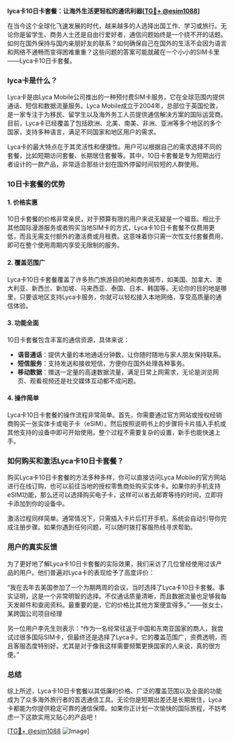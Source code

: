 **lyca卡10日卡套餐：让海外生活更轻松的通讯利器[[TG💪+ @esim1088](https://t.me/s/esim1088)]**

在当今这个全球化飞速发展的时代，越来越多的人选择出国工作、学习或旅行。无论你是留学生、商务人士还是自由行爱好者，通信问题始终是一个绕不开的话题。如何在国外保持与国内亲朋好友的联系？如何确保自己在国外的生活不会因为语言和网络不通畅而变得困难重重？这些问题的答案可能就藏在一个小小的SIM卡里——Lyca卡10日卡套餐。

### lyca卡是什么？

Lyca卡是由Lyca Mobile公司推出的一种预付费SIM卡服务，它在全球范围内提供通话、短信和数据流量服务。Lyca Mobile成立于2004年，总部位于英国伦敦，是一家专注于为移民、留学生以及海外务工人员提供通信解决方案的国际运营商。目前，Lyca卡已经覆盖了包括欧洲、北美、南美、非洲、亚洲等多个地区的多个国家，支持多种语言，满足不同国家和地区用户的需求。

Lyca卡的最大特点在于其灵活性和便捷性。用户可以根据自己的需求选择不同的套餐，比如短期访问套餐、长期居住套餐等。其中，10日卡套餐是专为短期出行者设计的一款产品，非常适合那些计划在国外停留时间较短的人群使用。

### 10日卡套餐的优势

#### 1. **价格实惠**
10日卡套餐的价格非常亲民，对于预算有限的用户来说无疑是一个福音。相比于其他国际漫游服务或者购买当地SIM卡的方式，Lyca卡10日卡套餐不仅费用更低，而且无需支付额外的激活费或月租费。这意味着你只需一次性支付套餐费用，即可在整个使用周期内享受无限制的服务。

#### 2. **覆盖范围广**
Lyca卡10日卡套餐覆盖了许多热门旅游目的地和商务城市，如美国、加拿大、澳大利亚、新西兰、新加坡、马来西亚、泰国、日本、韩国等。无论你的目的地是哪里，只要该地区支持Lyca卡服务，你就可以轻松接入本地网络，享受高质量的通信体验。

#### 3. **功能全面**
10日卡套餐包含丰富的通信资源，具体来说：
- **语音通话**：提供大量的本地通话分钟数，让你随时随地与家人朋友保持联系。
- **短信服务**：支持发送和接收短信，方便你在国外处理各种事务。
- **移动数据**：赠送一定量的高速数据流量，满足日常上网需求，无论是浏览网页、观看视频还是社交媒体互动都不成问题。

#### 4. **操作简单**
Lyca卡10日卡套餐的操作流程非常简单。首先，你需要通过官方网站或授权经销商购买一张实体卡或电子卡（eSIM）。然后按照说明书上的步骤将卡片插入手机或其他支持的设备中即可开始使用。整个过程不需要复杂的设置，新手也能快速上手。

### 如何购买和激活Lyca卡10日卡套餐？

购买Lyca卡10日卡套餐的方法多种多样，你可以直接访问Lyca Mobile的官方网站进行在线订购，也可以前往当地的授权零售商处购买实体卡。如果你的手机支持eSIM功能，那么还可以选择购买电子卡，这样可以省去邮寄等待的时间，立即将卡添加到你的设备中。

激活过程同样简单。通常情况下，只需插入卡片后打开手机，系统会自动引导你完成注册步骤。如果你遇到任何问题，可以随时拨打客服热线寻求帮助。

### 用户的真实反馈

为了更好地了解Lyca卡10日卡套餐的实际效果，我们采访了几位曾经使用过该产品的用户。他们普遍对Lyca卡的表现给予了高度评价：

“我在去年去美国参加了一个为期两周的会议，当时选择了Lyca卡10日卡套餐。事实证明，这是一个非常明智的选择。不仅通话质量清晰，而且数据流量也足够我每天发邮件和查阅资料。最重要的是，它的价格比其他方案便宜得多。”——张女士，某跨国公司项目经理

另一位用户李先生则表示：“作为一名经常往返于中国和东南亚国家的商人，我尝试过很多国际SIM卡，但最终还是选择了Lyca卡。它的覆盖范围广，资费透明，而且客服态度特别好。尤其是对于像我这样需要频繁更换国家的人来说，真的很方便。”

### 总结

综上所述，Lyca卡10日卡套餐以其低廉的价格、广泛的覆盖范围以及全面的功能成为了众多海外旅行者的首选通信工具。无论你是短期出差还是长期居住，Lyca卡都能为你提供稳定可靠的通信保障。如果你正计划一次愉快的国际旅程，不妨考虑一下这款实用又贴心的产品吧！

[[TG💪+ @esim1088](https://t.me/s/esim1088) ![Image](https://i.postimg.cc/4NQfJmqS/Snipaste-2025-05-13-00-14-12.png)]